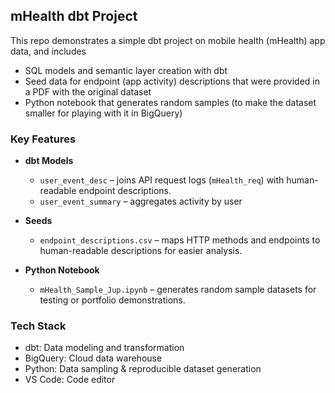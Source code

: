 ## mHealth dbt Project

This repo demonstrates a simple dbt project on mobile health (mHealth) app data, and includes
- SQL models and semantic layer creation with dbt
- Seed data for endpoint (app activity) descriptions that were provided in a PDF with the original dataset
- Python notebook that generates random samples (to make the dataset smaller for playing with it in BigQuery)


### Key Features

- **dbt Models**  
  - `user_event_desc` – joins API request logs (`mHealth_req`) with human-readable endpoint descriptions.
  - `user_event_summary` – aggregates activity by user

- **Seeds**  
  - `endpoint_descriptions.csv` – maps HTTP methods and endpoints to human-readable descriptions for easier analysis.

- **Python Notebook**  
  - `mHealth_Sample_Jup.ipynb` – generates random sample datasets for testing or portfolio demonstrations.
 
### Tech Stack
- dbt: Data modeling and transformation
- BigQuery: Cloud data warehouse
- Python: Data sampling & reproducible dataset generation
- VS Code: Code editor
